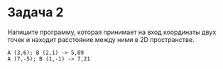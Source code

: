 # Задача 2
Напишите программу, которая принимает на вход координаты двух точек и находит расстояние между ними в 2D пространстве.
```
A (3,6); B (2,1) -> 5,09 
A (7,-5); B (1,-1) -> 7,21
```